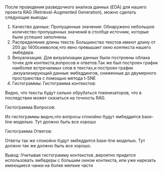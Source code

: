 После проведения разведочного анализа данных (EDA) для нашего проекта RAG (Retrieval-Augmented Generation), можно сделать следующие выводы:
1) Качество данных: 
Пропущенные значения: Обнаружено небольшое количество пропущенных значений в столбце источник, которые были успешно заполнены.
2) Распределение длины текста:
Большинство текстов имеют длину от 200 до 1400символов,что явно превышает окно контекста нашего эмбедера.
3) Визуализация:
Для визуализации данных были построены облака точек для контекста,вопросов и ответов.Так же был построен график наиболее встречаемых слов в текстах,и
построен график ,визуализирующий данные эмбеддингов, сниженные до двумерного пространства с помощью метода t-SNE
4) Гистограммы:
Гистограмма контекстов:

Видно, что тексты будут сильно обрубаться токенизаторов, что в последствии может сказаться на точность RAG. 

Гистограмма Вопросов:

Из гистограммы видно,что вопросы спокойно будут эмбеддится base-line моделью. Тут должно быть все хорошо

Гистограмма Ответов:

Ответы так же спокойно будут эмбеддится base-line моделью. Тут должно так же должно быть все хорошо.

Вывод :Учитывая гистограмму контекстов ,вероятно придется использовать эмбедеры с большим окном контекста, или уже нарезать имеющиеся чанки на более мелкие части
